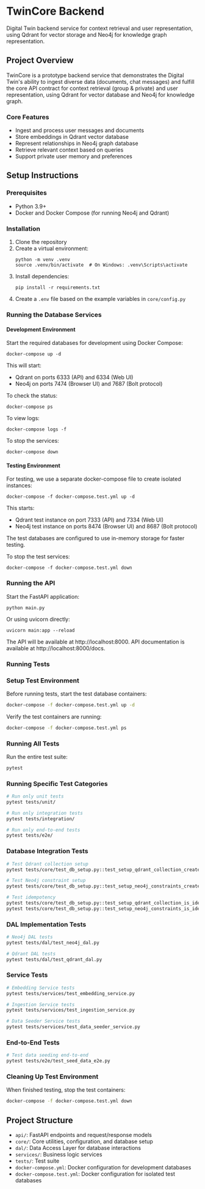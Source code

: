 # TwinCore Backend

Digital Twin backend service for context retrieval and user representation, using Qdrant for vector storage and Neo4j for knowledge graph representation.

## Project Overview

TwinCore is a prototype backend service that demonstrates the Digital Twin's ability to ingest diverse data (documents, chat messages) and fulfill the core API contract for context retrieval (group & private) and user representation, using Qdrant for vector database and Neo4j for knowledge graph.

### Core Features

- Ingest and process user messages and documents
- Store embeddings in Qdrant vector database
- Represent relationships in Neo4j graph database
- Retrieve relevant context based on queries
- Support private user memory and preferences

## Setup Instructions

### Prerequisites

- Python 3.9+
- Docker and Docker Compose (for running Neo4j and Qdrant)

### Installation

1. Clone the repository
2. Create a virtual environment:
   ```
   python -m venv .venv
   source .venv/bin/activate  # On Windows: .venv\Scripts\activate
   ```
3. Install dependencies:
   ```
   pip install -r requirements.txt
   ```
4. Create a `.env` file based on the example variables in `core/config.py`

### Running the Database Services

#### Development Environment

Start the required databases for development using Docker Compose:

```
docker-compose up -d
```

This will start:
- Qdrant on ports 6333 (API) and 6334 (Web UI)
- Neo4j on ports 7474 (Browser UI) and 7687 (Bolt protocol)

To check the status:
```
docker-compose ps
```

To view logs:
```
docker-compose logs -f
```

To stop the services:
```
docker-compose down
```

#### Testing Environment

For testing, we use a separate docker-compose file to create isolated instances:

```
docker-compose -f docker-compose.test.yml up -d
```

This starts:
- Qdrant test instance on port 7333 (API) and 7334 (Web UI)
- Neo4j test instance on ports 8474 (Browser UI) and 8687 (Bolt protocol)

The test databases are configured to use in-memory storage for faster testing.

To stop the test services:
```
docker-compose -f docker-compose.test.yml down
```

### Running the API

Start the FastAPI application:

```
python main.py
```

Or using uvicorn directly:

```
uvicorn main:app --reload
```

The API will be available at http://localhost:8000. API documentation is available at http://localhost:8000/docs.

### Running Tests

### Setup Test Environment

Before running tests, start the test database containers:

```bash
docker-compose -f docker-compose.test.yml up -d
```

Verify the test containers are running:

```bash
docker-compose -f docker-compose.test.yml ps
```

### Running All Tests

Run the entire test suite:

```bash
pytest
```

### Running Specific Test Categories

```bash
# Run only unit tests
pytest tests/unit/

# Run only integration tests 
pytest tests/integration/

# Run only end-to-end tests
pytest tests/e2e/
```

### Database Integration Tests

```bash
# Test Qdrant collection setup
pytest tests/core/test_db_setup.py::test_setup_qdrant_collection_creates_collection

# Test Neo4j constraint setup
pytest tests/core/test_db_setup.py::test_setup_neo4j_constraints_creates_constraints

# Test idempotency
pytest tests/core/test_db_setup.py::test_setup_qdrant_collection_is_idempotent
pytest tests/core/test_db_setup.py::test_setup_neo4j_constraints_is_idempotent
```

### DAL Implementation Tests

```bash
# Neo4j DAL tests
pytest tests/dal/test_neo4j_dal.py

# Qdrant DAL tests
pytest tests/dal/test_qdrant_dal.py
```

### Service Tests

```bash
# Embedding Service tests
pytest tests/services/test_embedding_service.py

# Ingestion Service tests
pytest tests/services/test_ingestion_service.py

# Data Seeder Service tests
pytest tests/services/test_data_seeder_service.py
```

### End-to-End Tests

```bash
# Test data seeding end-to-end
pytest tests/e2e/test_seed_data_e2e.py
```

### Cleaning Up Test Environment

When finished testing, stop the test containers:

```bash
docker-compose -f docker-compose.test.yml down
```

## Project Structure

- `api/`: FastAPI endpoints and request/response models
- `core/`: Core utilities, configuration, and database setup
- `dal/`: Data Access Layer for database interactions
- `services/`: Business logic services
- `tests/`: Test suite 
- `docker-compose.yml`: Docker configuration for development databases
- `docker-compose.test.yml`: Docker configuration for isolated test databases 